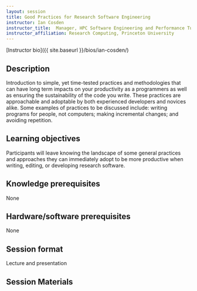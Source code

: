 ```yaml
---
layout: session
title: Good Practices for Research Software Engineering
instructor: Ian Cosden
instructor_title:  Manager, HPC Software Engineering and Performance Tuning
instructor_affiliation: Research Computing, Princeton University
---
```


[Instructor bio]({{ site.baseurl }}/bios/ian-cosden/)

## Description ##
Introduction to simple, yet time-tested practices and methodologies that can have long term impacts on your productivity as a programmers as well as ensuring the sustainability of the code you write. These practices are approachable and adoptable by both experienced developers and novices alike. Some examples of practices to be discussed include: writing programs for people, not computers; making incremental changes; and avoiding repetition.

## Learning objectives ##
Participants will leave knowing the landscape of some general practices and approaches they can immediately adopt to be more productive when writing, editing, or developing research software.

## Knowledge prerequisites ##
None

## Hardware/software prerequisites ##
None

## Session format ##
Lecture and presentation


## Session Materials ##
<!--
[Slides]({{ site.baseurl }}/sessions/good-practices/Good_practices_Bootcamp_2018.pdf)
-->
